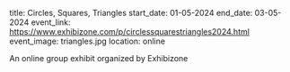 title: Circles, Squares, Triangles
start_date: 01-05-2024
end_date: 03-05-2024
event_link: https://www.exhibizone.com/p/circlessquarestriangles2024.html
event_image: triangles.jpg 
location: online

An online group exhibit organized by Exhibizone